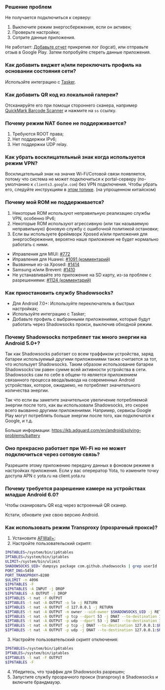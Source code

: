 ### Решение проблем

Не получается подключиться к серверу:

1. Выключите режим энергосбережения, если он активен;
2. Проверьте настройки;
3. Сотрите данные приложения.

Не работает: [Добавьте отчет](https://github.com/shadowsocks/shadowsocks-android/issues/new) прикрепив лог (logcat), или отправьте отзыв в Google Play. Затем попробуйте стереть данные приложения.

### Как добавить виджет и/или переключать профиль на основании состояния сети?

Использйте интеграцию с [Tasker](http://tasker.dinglisch.net/).

### Как добавить QR код из локальной галереи?

Отсканируйте его при помощи стороннего сканера, например [QuickMark Barcode Scanner](https://play.google.com/store/apps/details?id=tw.com.quickmark) и нажмите на `ss` ссылку.


### Почему режим NAT более не поддерживается?

1. Требуются ROOT права;
2. Нет поддержки IPv6;
3. Нет поддержки UDP relay.

### Как убрать восклицательный знак когда используется режим VPN?

Восклицательный знак на значке Wi-Fi/Сотовой связи появляется, потому что система не может подключиться к portal-серверу (по-умолчанию к `clients3.google.com`) без VPN подключения. Чтобы убрать его, следуйте инструкциям в [этом топике](https://www.noisyfox.cn/45.html). (на упрощенном китайском)

### Почему мой ROM не поддерживается?

1. Некоторые ROM используют неправильную реализацию службы VPN, особенно IPv6;
2. Некоторые ROM используют агрессивную (или так называемую неправильную) фоновую службу с ошибочной политикой остановки;
3. Если вы используете фреймворк Xposed и/или приложения для энергосбережения, вероятно наше приложение не будет нормально работать с ними.

* Иправления для MIUI: [#772](https://github.com/shadowsocks/shadowsocks-android/issues/772)
* Иправления для Huawei: [#1091 (комментарий)](https://github.com/shadowsocks/shadowsocks-android/issues/1091#issuecomment-276949836)
* Вызванные из-за Xposed: [#1414](https://github.com/shadowsocks/shadowsocks-android/issues/1414)
* Samsung и/или Brevent: [#1410](https://github.com/shadowsocks/shadowsocks-android/issues/1410)
* Не устанавливайте это приложение на SD карту, из-за проблем с разрешениями: [#1124 (комментарий)](https://github.com/shadowsocks/shadowsocks-android/issues/1124#issuecomment-307556453)

### Как приостановить службу Shadowsocks?

* Для Android 7.0+: Используйте переключатель в быстрых настройках;
* Используйте интеграцию с Tasker;
* Добавьте профиль c выбранными приложениями, которые будут работать через Shadowsocks прокси, выключив обходной режим.

### Почему Shadowsocks потребляет так много энергии на Android 5.0+?

Так как Shadowsocks работает со всем траффиком устройства, заряд батареи используемый другими приложениями также считается за тот, что использует Shadowsocks. Таким образом использование батареи Shadowsocks'ом равен сумме всей активности устройства в сети. Shadowsocks сам по себе в общем-то является приложением связанного процесса ввода/вывода на современных Android устройствах, которое, ожидаемо, не потребляет значительного количества энергии.

Так что если вы заметите значительное увеличение потребляемой энергии после того, как вы использовали Shadowsocks, это скорее всего вызванно другими приложениями. Например, сервисы Google Play могут потреблять больше энергии после того, как подключатся к Google, и т.д.

Больше информации: https://kb.adguard.com/en/android/solving-problems/battery

### Оно прекрасно работает при Wi-Fi но не может подключиться через сотовую связь?

Разрешите этому приложению передачу данных в фоновом режиме в настройках приложения.
Если у вас оперератор Yota, то измените точку доступа APN с yota.ru на client.yota.ru 

### Почему требуется разрешение камере на устройствах младше Android 6.0?

Чтобы сканировать QR код через встроенный QR сканер.

Кстати, обновите уже свою версию Android.

### Как использовать режим Transproxy (прозрачный прокси)?

1. Установите [AFWall+](https://github.com/ukanth/afwall);
2. Настройте пользовательский скрипт:
```sh
IP6TABLES=/system/bin/ip6tables
IPTABLES=/system/bin/iptables
ULIMIT=/system/bin/ulimit
SHADOWSOCKS_UID=`dumpsys package com.github.shadowsocks | grep userId | cut -d= -f2 - | cut -d' ' -f1 -`
PORT_DNS=5450
PORT_TRANSPROXY=8200
$ULIMIT -n 4096
$IP6TABLES -F
$IP6TABLES -A INPUT -j DROP
$IP6TABLES -A OUTPUT -j DROP
$IPTABLES -t nat -F OUTPUT
$IPTABLES -t nat -A OUTPUT -o lo -j RETURN
$IPTABLES -t nat -A OUTPUT -d 127.0.0.1 -j RETURN
$IPTABLES -t nat -A OUTPUT -m owner --uid-owner $SHADOWSOCKS_UID -j RETURN
$IPTABLES -t nat -A OUTPUT -p tcp --dport 53 -j DNAT --to-destination 127.0.0.1:$PORT_DNS
$IPTABLES -t nat -A OUTPUT -p udp --dport 53 -j DNAT --to-destination 127.0.0.1:$PORT_DNS
$IPTABLES -t nat -A OUTPUT -p tcp -j DNAT --to-destination 127.0.0.1:$PORT_TRANSPROXY
$IPTABLES -t nat -A OUTPUT -p udp -j DNAT --to-destination 127.0.0.1:$PORT_TRANSPROXY
```
3. Настройте пользовательский скрипт отключения:
```sh
IP6TABLES=/system/bin/ip6tables
IPTABLES=/system/bin/iptables
$IPTABLES -t nat -F OUTPUT
$IP6TABLES -F
```
4. Убедитесь, что траффик для Shadowsocks разрешен;
5. Запустите службу прозрачного прокси (transproxy) в Shadowsocks и включите брандмауэр.
